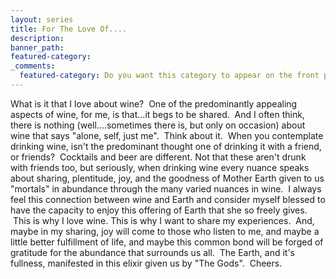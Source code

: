```yaml
---
layout: series
title: For The Love Of....
description:
banner_path:
featured-category:
_comments:
  featured-category: Do you want this category to appear on the front page?
---
```



What is it that I love about wine? &nbsp;One of the predominantly appealing aspects of wine, for me, is that...it begs to be shared. &nbsp;And I often think, there is nothing (well....sometimes there is, but only on occasion) about wine that says "alone, self, just me". &nbsp;Think about it. &nbsp;When you contemplate drinking wine, isn't the predominant thought one of drinking it with a friend, or friends? &nbsp;Cocktails and beer are different. Not that these aren't drunk with friends too, but seriously, when drinking wine every nuance speaks about sharing, plentitude, joy, and the goodness of Mother Earth given to us "mortals" in abundance through the many varied nuances in wine. &nbsp;I always feel this connection between wine and Earth and consider myself blessed to have the capacity to enjoy this offering of Earth that she so freely gives. &nbsp;This is why I love wine. This is why I want to share my experiences. &nbsp;And, maybe in my sharing, joy will come to those who listen to me, and maybe a little better fulfillment of life, and maybe this common bond will be forged of gratitude for the abundance that surrounds us all. &nbsp;The Earth, and it's fullness, manifested in this elixir given us by "The Gods". &nbsp;Cheers.&nbsp;